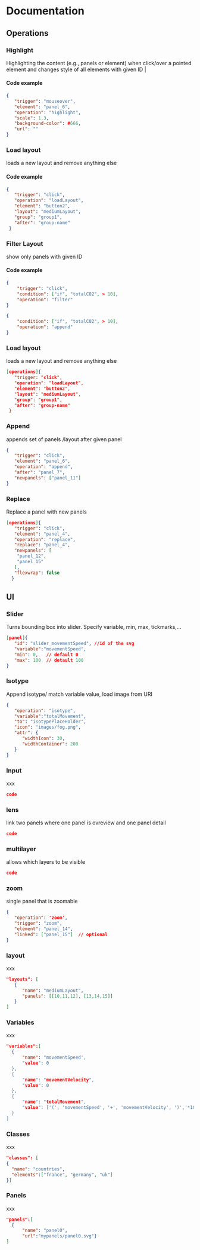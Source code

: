 # Documentation 

## Operations

### Highlight

Highlighting the content (e.g., panels or element) when click/over a pointed element and changes style of all elements with given ID |

#### Code example
```json
{
   "trigger": "mouseover",
   "element": "panel_6",
   "operation": "highlight",
   "scale": 1.3,
   "background-color": #666,
   "url": ""
}
```
### Load layout
loads a new layout and remove anything else
#### Code example
```json
{ 
   "trigger": "click",
   "operation": "loadLayout",
   "element": "button2",
   "layout": "mediumLayout",
   "group": "group1",
   "after": "group-name"
 }
```
 
 ### Filter Layout
 show only panels with given ID
 #### Code example
```json
{ 
    "trigger": "click",    
    "condition": ["if", "totalC02", > 10],
    "operation": "filter"
}
```
```json
{   
    "condition": ["if", "totalC02", > 10],
    "operation": "append"
}
```
### Load layout
loads a new layout and remove anything else
```json
[operations]{ 
   "trigger: "click",
   "operation": "loadLayout",
   "element": "button2",
   "layout": "mediumLayout",
   "group": "group1",
   "after": "group-name"
 }
```
 ### Append
 appends set of panels /layout after given panel
```json
{
   "trigger": "click",
   "element": "panel_6",
   "operation": "append",
   "after": "panel_7",
   "newpanels": ["panel_11"]
}
```
### Replace
Replace a panel with new panels
```json
[operations]{
   "trigger": "click",
   "element": "panel_4",
   "operation": "replace",
   "replace": "panel_4",
   "newpanels": [
    "panel_12",
    "panel_15"
   ],
   "flexwrap": false
  }
```
## UI

### Slider
Turns bounding box into slider. Specify variable, min, max, tickmarks,... 
```json
[panel]{ 
   "id": "slider_movementSpeed", //id of the svg
   "variable":"movementSpeed",
   "min": 0,   // default 0
   "max": 100  // detault 100
}
```

### Isotype
Append isotype/ match variable value, load image from URI
```json
{
   "operation": "isotype", 
   "variable":"totalMovement",
   "to": "isotypePlaceHolder",
   "icon": "images/fog.png",
   "attr": {
      "widthIcon": 30, 
      "widthContainer": 200
   }
}
```
### Input
xxx
```json
code
```
### lens
link two panels where one panel is ovreview and one panel detail

```json
code
```
### multilayer
allows which layers to be visible

```json
code
```
### zoom 
single panel that is zoomable
```json
{
   "operation": 'zoom', 
   "trigger": "zoom",
   "element": "panel_14",
   "linked": ["panel_15"]  // optional
}
```
### layout
xxx
```json
"layouts": [
   {
      "name": "mediumLayout",
      "panels": [[10,11,12], [13,14,15]]
   }
]
```
### Variables
xxx
```json
"variables":[
  {
      "name": "movementSpeed', 
      "value": 0 
  },
  {
      "name": "movementVelocity", 
      "value": 0 
  },
  {
      "name": "totalMovement", 
      "value": ['(', 'movementSpeed', '+', 'movementVelocity', ')','*10']
  }
]
```

### Classes
xxx
```json
"classes": [
{
  "name": "countries",
  "elements":["france", "germany", "uk"]
}]
```
### Panels
xxx
```json
"panels":[
  {
      "name": "panel0",
      "url":"mypanels/panel0.svg"}
]
```

  
